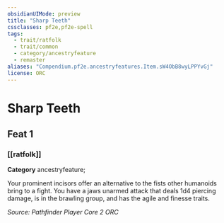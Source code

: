 ```yaml
---
obsidianUIMode: preview
title: "Sharp Teeth"
cssclasses: pf2e,pf2e-spell
tags:
  - trait/ratfolk
  - trait/common
  - category/ancestryfeature
  - remaster
aliases: "Compendium.pf2e.ancestryfeatures.Item.sW4ObB8wyLPPYvGj"
license: ORC
---
```

# Sharp Teeth
## Feat 1
### [[ratfolk]]

**Category** ancestryfeature; 




Your prominent incisors offer an alternative to the fists other humanoids bring to a fight. You have a jaws unarmed attack that deals 1d4 piercing damage, is in the brawling group, and has the agile and finesse traits.

*Source: Pathfinder Player Core 2*
*ORC*